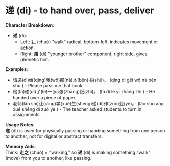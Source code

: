 # **递 (dì) - to hand over, pass, deliver**

**Character Breakdown**:  
- **递** (dì):
  - Left: **辶** (chuò) "walk" radical, bottom-left, indicates movement or action.
  - Right: **弟** (dì) "younger brother" component, right side, gives phonetic hint.

**Examples**:  
- 请递(dì)给(qǐng)我(wǒ)那(nà)本(běn)书(shū)。 (qǐng dì gěi wǒ nà běn shū.) - Please pass me that book.  
- 他(tā)递(dì)了(le)一(yī)张(zhāng)纸(zhǐ)。 (tā dì le yī zhāng zhǐ.) - He handed over a piece of paper.  
- 老师(lǎo shī)让(ràng)学(xué)生(shēng)递(dì)作(zuò)业(yè)。 (lǎo shī ràng xué shēng dì zuò yè.) - The teacher asked students to turn in assignments.

**Usage Notes**:  
**递** (dì) is used for physically passing or handing something from one person to another, not for digital or abstract transfers.

**Memory Aids**:  
Think: **走之** (chuò) = "walking," so **递** (dì) is making something "walk" (move) from you to another, like passing.